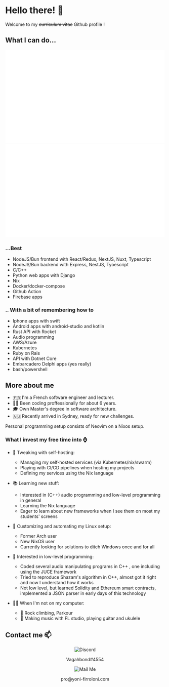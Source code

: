 # Hello there! 🐌

Welcome to my ~~curriculum vitae~~ Github profile !

## What I can do...

<p align="center">
   <img title="overview" src="https://raw.githubusercontent.com/vagahbond/github-stats/master/generated/overview.svg#gh-dark-mode-only">
   <img title="overview" src="https://raw.githubusercontent.com/vagahbond/github-stats/master/generated/languages.svg#gh-dark-mode-only">
</p>

### ...Best

- NodeJS/Bun frontend with React/Redux, NextJS, Nuxt, Typescript
- NodeJS/Bun backend with Express, NestJS, Tyoescript
- C/C++
- Python web apps with Django
- Nix
- Docker/docker-compose
- Github Action
- Firebase apps

### .. With a bit of remembering how to

- Iphone apps with swift
- Android apps with android-studio and kotlin
- Rust API with Rocket
- Audio programming
- AWS/Azure
- Kubernetes
- Ruby on Rais
- API with Dotnet Core
- Embarcadero Delphi apps (yes really)
- bash/powershell

## More about me

- 🇫🇷 I'm a French software engineer and lecturer.
- 🧙‍♂️ Been coding proffessionally for about 6 years.
- 🎓 Own Master's degree in software architecture.
- 🇦🇺 Recently arrived in Sydney, ready for new challenges.

Personal programming setup consists of Neovim on a Nixos setup.

### What I invest my free time into ⌚

- 💽 Tweaking with self-hosting:

  - Managing my self-hosted services (via Kubernetes/nix/swarm)
  - Playing with CI/CD pipelines when hosting my projects
  - Defining my services using the Nix language

- 📚 Learning new stuff:

  - Interested in (C++) audio programming and low-level programming in general
  - Learning the Nix language
  - Eager to learn about new frameworks when I see them on most my students' screens

- 🧙 Customizing and automating my Linux setup:

  - Former Arch user
  - New NixOS user
  - Currently looking for solutions to ditch Windows once and for all

- 💾 Interested in low-level programming:

  - Coded several audio manipulating programs in C++ , one including using the JUCE framework
  - Tried to reproduce Shazam's algorithm in C++, almost got it right and now I understand how it works
  - Not low level, but learned Solidity and Ethereum smart contracts, implemented a JSON parser in early days of this technology

- 🏃‍♂️ When I'm not on my computer:
  - 🧗 Rock climbing, Parkour
  - 🎸 Making music with FL studio, playing guitar and ukulele

## Contact me 📫

<p align="center">
<img title="Discord" href="https://discord.gg/TS6w3TYZRM" src="https://logodownload.org/wp-content/uploads/2017/11/discord-logo-1-1.png" width="5%"/>
</p>
<p align="center">
Vagahbond#4554
</p>
<p align="center">
<img title="Mail Me" href="mailto:firroloni.yoni@gmail.com" src="https://img.icons8.com/fluent/48/000000/gmail.png" width="5%"/>
</p>
<p align="center">
pro@yoni-firroloni.com
</p>

